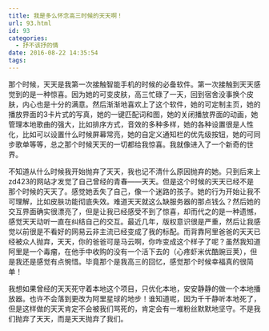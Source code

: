 ```yaml
---
title: 我是多么怀念高三时候的天天啊！
url: 93.html
id: 93
categories:
  - 抒不该抒的情
date: 2016-08-22 14:35:54
tags:
---
```


那个时候，天天是我第一次接触智能手机的时候的必备软件。第一次接触到天天感觉到的是一种惊喜。因为她的可变皮肤，高三忙碌了一天，回到宿舍没事换个皮肤，内心也是十分的满意。然后渐渐地喜欢上了这个软件，她的可定制主页，她的播放界面的3卡片式的写真，她的一键匹配词和图，她的关闭播放界面的动画，她管理本地歌曲的强大，比如排序方式，音效的多种多样，她的各种设置很是人性化，比如可以设置什么时候屏幕常亮，她的自定义通知栏的优先级按钮，她的可同步歌单等等，总之那个时候天天的一切都给我惊喜。我就像进入了一个新奇的世界。 

不知道从什么时候我开始抛弃了天天，我也记不清什么原因抛弃的她。只到后来上zd423的网站才发觉了自己曾经的青春——天天。但是这个时候的天天已经不是那个时候的天天了。感觉她丢失了自己，像一个迷路的孩子。她的行为开始让我不可理解，比如皮肤功能彻底失效。难道天天就这么缺服务器的那点钱么？然后她的交互界面确实很漂亮了，但是让我已经感受不到了惊喜，却而代之的是一种遗憾，感觉天天动听一直在纠结自己的交互。最近几年，版权意识很是严重，然后让我感觉以前很是不看好的网易云非主流已经变成了我的标配。而背靠阿里爸爸的天天已经被众人抛弃，天天，你的爸爸可是马云啊，你咋变成这个样子了呢？虽然我知道阿里是一个毒瘤，在他手中收购的没有一个活下去的（心疼虾米优酷豌豆荚），但是我还是感觉有点惋惜。毕竟那个是我高三的回忆，感觉那个时候幸福真的很简单！ 

我想如果曾经的天天死守着本地这个项目，只优化本地，安安静静的做一个本地播放器。也许不会落到更改为阿里星球的地步！谁知道呢，因为千千静听本地死了，但是这样做的天天肯定不会被我们骂死的，肯定会有一堆粉丝默默地坚守。不是我们抛弃了天天，而是天天抛弃了我们。